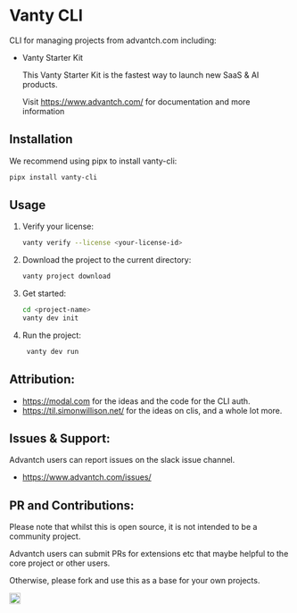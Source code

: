# Vanty CLI

CLI for managing projects from advantch.com including:

- Vanty Starter Kit

   This  Vanty Starter Kit is the fastest way to launch new SaaS & AI products.

   Visit https://www.advantch.com/ for documentation and more information

## Installation

We recommend using pipx to install vanty-cli:

```bash
pipx install vanty-cli
```

## Usage

1. Verify your license:

   ```bash
   vanty verify --license <your-license-id>
   ```

2. Download the project to the current directory:

   ```bash
   vanty project download
   ```

3. Get started:

   ```bash
   cd <project-name>
   vanty dev init
   ```

4. Run the project:

   ```bash
    vanty dev run
    ```


## Attribution:
- https://modal.com for the ideas and the code for the CLI auth.
- https://til.simonwillison.net/ for the ideas on clis, and a whole lot more.


## Issues & Support:

Advantch users can report issues on the slack issue channel.

- https://www.advantch.com/issues/

## PR and Contributions:

Please note that whilst this is open source, it is not intended to be a community project.

Advantch users can submit PRs for extensions etc that maybe helpful to the core project or other users.

Otherwise, please fork and use this as a base for your own projects.

<img alt="logo" height="20" width="20" src="https://cdn.advantch.com/static/images/logo.png">
